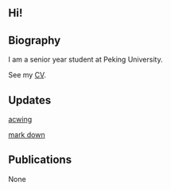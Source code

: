 ## Hi!



## Biography

I am a senior year student at Peking University.

See my [CV](./pkuzengqi.github.io/online-cv/).

## Updates

[acwing](www.acwing.com)

[mark down](tutorial.md)


## Publications

None



